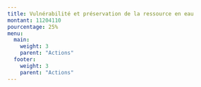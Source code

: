```yaml
---
title: Vulnérabilité et préservation de la ressource en eau
montant: 11204110
pourcentage: 25%
menu:
  main:
    weight: 3
    parent: "Actions"
  footer:
    weight: 3
    parent: "Actions"
---
```


